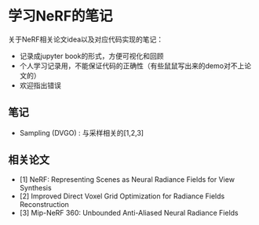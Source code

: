 # 学习NeRF的笔记

关于NeRF相关论文idea以及对应代码实现的笔记：

- 记录成jupyter book的形式，方便可视化和回顾
- 个人学习记录用，不能保证代码的正确性（有些鼠鼠写出来的demo对不上论文的）
- 欢迎指出错误

## 笔记

- Sampling (DVGO) : 与采样相关的[1,2,3]

## 相关论文

- [1] NeRF: Representing Scenes as Neural Radiance Fields for View Synthesis
- [2] Improved Direct Voxel Grid Optimization for Radiance Fields Reconstruction
- [3] Mip-NeRF 360: Unbounded Anti-Aliased Neural Radiance Fields




